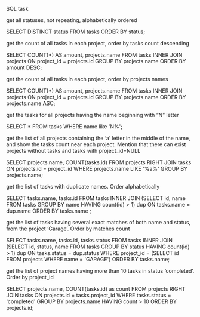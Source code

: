 SQL task

get all statuses, not repeating, alphabetically ordered

SELECT DISTINCT status FROM tasks ORDER BY status;

get the count of all tasks in each project, order by tasks count descending

SELECT COUNT(*) AS amount, projects.name FROM tasks INNER JOIN projects ON project_id = projects.id GROUP BY projects.name ORDER BY amount DESC;

get the count of all tasks in each project, order by projects names

SELECT COUNT(*) AS amount, projects.name FROM tasks INNER JOIN projects ON project_id = projects.id GROUP BY projects.name ORDER BY projects.name ASC;

get the tasks for all projects having the name beginning with “N” letter

SELECT * FROM tasks WHERE name like 'N%';

get the list of all projects containing the ‘a’ letter in the middle of the name, and show the tasks count near each project. Mention that there can exist projects without tasks and tasks with project_id=NULL

SELECT projects.name, COUNT(tasks.id) FROM projects RIGHT JOIN tasks ON projects.id = project_id WHERE projects.name LIKE '%a%' GROUP BY projects.name;

get the list of tasks with duplicate names. Order alphabetically

SELECT tasks.name, tasks.id FROM tasks INNER JOIN (SELECT id, name FROM tasks GROUP BY name HAVING count(id) > 1) dup ON tasks.name = dup.name ORDER BY tasks.name ;

get the list of tasks having several exact matches of both name and status, from the project ‘Garage’. Order by matches count

SELECT tasks.name, tasks.id, tasks.status FROM tasks INNER JOIN (SELECT id, status, name FROM tasks GROUP BY status HAVING count(id) > 1) dup ON tasks.status = dup.status WHERE project_id = (SELECT id FROM projects WHERE name = 'GARAGE') ORDER BY tasks.name;

get the list of project names having more than 10 tasks in status ‘completed’. Order by project_id

SELECT projects.name, COUNT(tasks.id) as count FROM projects RIGHT JOIN tasks ON projects.id = tasks.project_id WHERE tasks.status = 'completed' GROUP BY projects.name HAVING count > 10 ORDER BY projects.id;